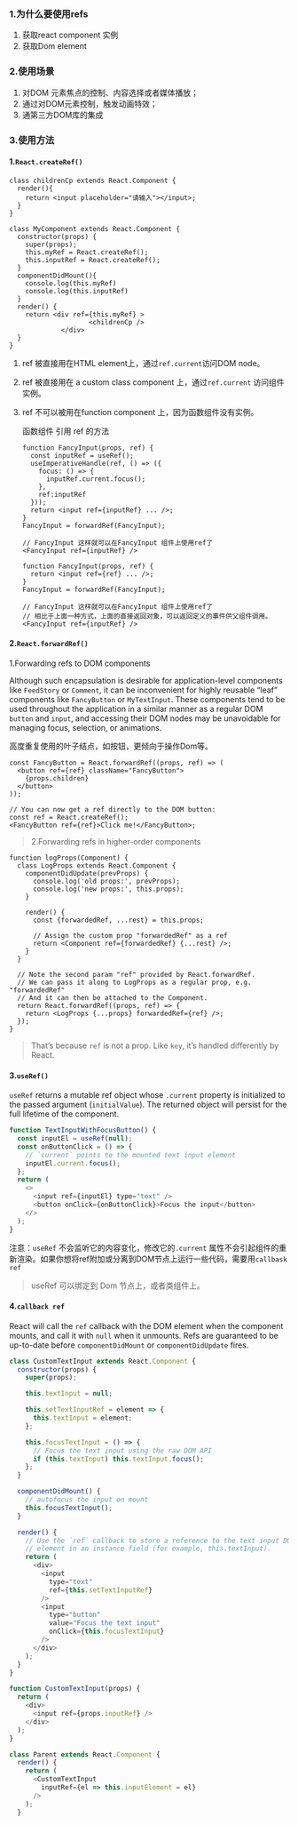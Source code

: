 ### 1.为什么要使用refs

1. 获取react component 实例
2. 获取Dom element

### 2.使用场景

1. 对DOM 元素焦点的控制、内容选择或者媒体播放；
2. 通过对DOM元素控制，触发动画特效；
3. 通第三方DOM库的集成

### 3.使用方法

#### 1.`React.createRef()`

```react
class childrenCp extends React.Component {
  render(){
    return <input placeholder="请输入"></input>;
  }
}

class MyComponent extends React.Component {
  constructor(props) {
    super(props);
    this.myRef = React.createRef();
    this.inputRef = React.createRef();
  }
  componentDidMount(){
    console.log(this.myRef)
    console.log(this.inputRef)
  }
  render() {
    return <div ref={this.myRef} >
      				<childrenCp />
      		 </div>
  }
}
```

 1. ref 被直接用在HTML element上，通过`ref.current`访问DOM node。

 2. ref 被直接用在 a custom class component 上，通过`ref.current` 访问组件实例。

 3. ref 不可以被用在function component 上，因为函数组件没有实例。

    函数组件 引用 ref 的方法

    ```react
    function FancyInput(props, ref) {
      const inputRef = useRef();
      useImperativeHandle(ref, () => ({
        focus: () => {
          inputRef.current.focus();
        },
        ref:inputRef
      }));
      return <input ref={inputRef} ... />;
    }
    FancyInput = forwardRef(FancyInput);
    
    // FancyInput 这样就可以在FancyInput 组件上使用ref了
    <FancyInput ref={inputRef} />  
    
    ```

    ```react
    function FancyInput(props, ref) {
      return <input ref={ref} ... />;
    }
    FancyInput = forwardRef(FancyInput);
    
    // FancyInput 这样就可以在FancyInput 组件上使用ref了  
    // 相比于上面一种方式，上面的直接返回对象，可以返回定义的事件供父组件调用。
    <FancyInput ref={inputRef} />  
    ```

#### 2.`React.forwardRef()`

1.Forwarding refs to DOM components

Although such encapsulation is desirable for application-level components like `FeedStory` or `Comment`, it can be inconvenient for highly reusable “leaf” components like `FancyButton` or `MyTextInput`. These components tend to be used throughout the application in a similar manner as a regular DOM `button` and `input`, and accessing their DOM nodes may be unavoidable for managing focus, selection, or animations.

高度重复使用的叶子结点，如按钮，更倾向于操作Dom等。

```react
const FancyButton = React.forwardRef((props, ref) => (
  <button ref={ref} className="FancyButton">
    {props.children}
  </button>
));

// You can now get a ref directly to the DOM button:
const ref = React.createRef();
<FancyButton ref={ref}>Click me!</FancyButton>;
```



> 2.Forwarding refs in higher-order components
>

```react
function logProps(Component) {
  class LogProps extends React.Component {
    componentDidUpdate(prevProps) {
      console.log('old props:', prevProps);
      console.log('new props:', this.props);
    }

    render() {
      const {forwardedRef, ...rest} = this.props;

      // Assign the custom prop "forwardedRef" as a ref
      return <Component ref={forwardedRef} {...rest} />;
    }
  }

  // Note the second param "ref" provided by React.forwardRef.
  // We can pass it along to LogProps as a regular prop, e.g. "forwardedRef"
  // And it can then be attached to the Component.
  return React.forwardRef((props, ref) => {
    return <LogProps {...props} forwardedRef={ref} />;
  });
}
```

> That’s because `ref` is not a prop. Like `key`, it’s handled differently by React.

#### 3.`useRef()`

`useRef` returns a mutable ref object whose `.current` property is initialized to the passed argument (`initialValue`). The returned object will persist for the full lifetime of the component.

```javascript
function TextInputWithFocusButton() {
  const inputEl = useRef(null);
  const onButtonClick = () => {
    // `current` points to the mounted text input element
    inputEl.current.focus();
  };
  return (
    <>
      <input ref={inputEl} type="text" />
      <button onClick={onButtonClick}>Focus the input</button>
    </>
  );
}
```

注意：`useRef` 不会监听它的内容变化，修改它的`.current` 属性不会引起组件的重新渲染。如果你想将ref附加或分离到DOM节点上运行一些代码，需要用`callbask ref`

>  useRef 可以绑定到 Dom 节点上，或者类组件上。

#### 4.`callback ref`

React will call the `ref` callback with the DOM element when the component mounts, and call it with `null` when it unmounts. Refs are guaranteed to be up-to-date before `componentDidMount` or `componentDidUpdate` fires.

```javascript
class CustomTextInput extends React.Component {
  constructor(props) {
    super(props);

    this.textInput = null;

    this.setTextInputRef = element => {
      this.textInput = element;
    };

    this.focusTextInput = () => {
      // Focus the text input using the raw DOM API
      if (this.textInput) this.textInput.focus();
    };
  }

  componentDidMount() {
    // autofocus the input on mount
    this.focusTextInput();
  }

  render() {
    // Use the `ref` callback to store a reference to the text input DOM
    // element in an instance field (for example, this.textInput).
    return (
      <div>
        <input
          type="text"
          ref={this.setTextInputRef}
        />
        <input
          type="button"
          value="Focus the text input"
          onClick={this.focusTextInput}
        />
      </div>
    );
  }
}
```

```javascript
function CustomTextInput(props) {
  return (
    <div>
      <input ref={props.inputRef} />
    </div>
  );
}

class Parent extends React.Component {
  render() {
    return (
      <CustomTextInput
        inputRef={el => this.inputElement = el}
      />
    );
  }
```

